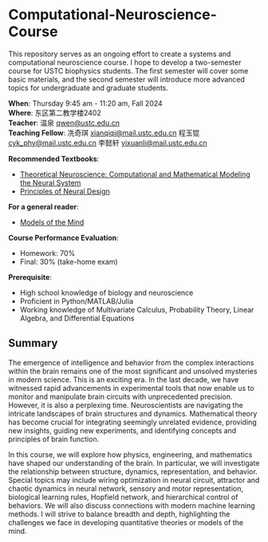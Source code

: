 # Computational-Neuroscience-Course
This repository serves as an ongoing effort to create a systems and computational neuroscience course. I hope to develop a two-semester course for USTC biophysics students. The first semester will cover some basic materials, and the second semester will introduce more advanced topics for undergraduate and graduate students.  

**When**: Thursday 9:45 am - 11:20 am, Fall 2024  
**Where**: 东区第二教学楼2402  
**Teacher**: 温泉 <qwen@ustc.edu.cn>   
**Teaching Fellow**: 冼奇琪 <xianqiqi@mail.ustc.edu.cn> 程玉锟 <cyk_phy@mail.ustc.edu.cn> 李懿轩 <yixuanli@mail.ustc.edu.cn> 

**Recommended Textbooks**:  
- [Theoretical Neuroscience: Computational and Mathematical Modeling the Neural System](https://mitpress.ublish.com/book/theoretical-neuroscience)
- [Principles of Neural Design](https://mitpress.mit.edu/books/principles-neural-design)

**For a general reader**:
- [Models of the Mind](https://www.amazon.com/Models-Mind-Engineering-Mathematics-Understanding/dp/1472966422)

**Course Performance Evaluation**:  
- Homework: 70% 
- Final: 30% (take-home exam)

**Prerequisite**:
- High school knowledge of biology and neuroscience
- Proficient in Python/MATLAB/Julia
- Working knowledge of Multivariate Calculus, Probability Theory, Linear Algebra, and Differential Equations


## Summary
The emergence of intelligence and behavior from the complex interactions within the brain remains one of the most significant and unsolved mysteries in modern science. This is an exciting era. In the last decade, we have witnessed rapid advancements in experimental tools that now enable us to monitor and manipulate brain circuits with unprecedented precision. However, it is also a perplexing time. Neuroscientists are navigating the intricate landscapes of brain structures and dynamics. Mathematical theory has become crucial for integrating seemingly unrelated evidence, providing new insights, guiding new experiments, and identifying concepts and principles of brain function.

In this course, we will explore how physics, engineering, and mathematics have shaped our understanding of the brain. In particular, we will investigate the relationship between structure, dynamics, representation, and behavior. Special topics may include wiring optimization in neural circuit, attractor and chaotic dynamics in neural network, sensory and motor representation, biological learning rules, Hopfield network, and hierarchical control of behaviors. We will also discuss connections with modern machine learning methods. I will strive to balance breadth and depth, highlighting the challenges we face in developing quantitative theories or models of the mind.

